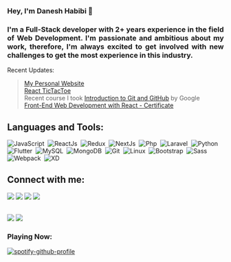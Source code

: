 ### Hey, I'm Danesh Habibi 👋
<h3 align="justify">
    I'm a Full-Stack developer with 2+ years experience in the field of Web Development. I'm passionate and ambitious about my work, therefore, I'm always excited to get involved with new challenges to get the most experience in this industry.
</h3>

Recent Updates:
> [My Personal Website](https://s1rbl4ck.netlify.app/)\
> [React TicTacToe](https://tictactoe-s1rbl4ck.netlify.app/)\
> Recent course I took [Introduction to Git and GitHub](https://www.coursera.org/learn/introduction-git-github) by Google\
> [Front-End Web Development with React - Certificate](https://www.coursera.org/account/accomplishments/certificate/2D2YVHQESQCW)

## Languages and Tools:
![JavaScript](https://img.shields.io/badge/JavaScript-f0db4f?style=for-the-badge&logo=javascript&logoColor=white)&nbsp;
![ReactJs](https://img.shields.io/badge/ReactJs-61DBFB?style=for-the-badge&logo=react&logoColor=black)&nbsp;
![Redux](https://img.shields.io/badge/Redux-764ABC?style=for-the-badge&logo=redux&logoColor=white)&nbsp;
![NextJs](https://img.shields.io/badge/NextJs-white?style=for-the-badge&logo=next.js&logoColor=black)&nbsp;
![Php](https://img.shields.io/badge/Php-4B568C?style=for-the-badge&logo=php&logoColor=white)&nbsp;
![Laravel](https://img.shields.io/badge/Laravel-FF2D20?style=for-the-badge&logo=laravel&logoColor=white)&nbsp;
![Python](https://img.shields.io/badge/Python-3477AC?style=for-the-badge&logo=python&logoColor=white)&nbsp;
![Flutter](https://img.shields.io/badge/Flutter-41C6F0?style=for-the-badge&logo=flutter&logoColor=white)&nbsp;
![MySQL](https://img.shields.io/badge/MySQL-417399?style=for-the-badge&logo=mysql&logoColor=white)&nbsp;
![MongoDB](https://img.shields.io/badge/MongoDB-489F46?style=for-the-badge&logo=mongodb&logoColor=white)&nbsp;
![Git](https://img.shields.io/badge/Git-F03C2E?style=for-the-badge&logo=git&logoColor=white)&nbsp;
![Linux](https://img.shields.io/badge/Linux-E9B81E?style=for-the-badge&logo=linux&logoColor=000000)&nbsp;
![Bootstrap](https://img.shields.io/badge/Bootstrap-6E10EA?style=for-the-badge&logo=bootstrap&logoColor=white)&nbsp;
![Sass](https://img.shields.io/badge/Sass-C26191?style=for-the-badge&logo=sass&logoColor=white)&nbsp;
![Webpack](https://img.shields.io/badge/Webpack-1B72B6?style=for-the-badge&logo=webpack&logoColor=white)&nbsp;
![XD](https://img.shields.io/badge/XD-FF2BC2?style=for-the-badge&logo=adobexd&logoColor=white)&nbsp;

## Connect with me:
<p align = "center">

[<img src ="https://img.shields.io/badge/website-%23.svg?&style=for-the-badge&logo=www&logoColor=white%22&color=black">](https://progcy.com)
[<img src="https://img.shields.io/badge/linkedin-%2312100E.svg?&style=for-the-badge&logo=linkedin&logoColor=white&color=black" />](https://www.linkedin.com/in/daneshhabibi/)
[<img src="https://img.shields.io/badge/instagram-%2312100E.svg?&style=for-the-badge&logo=instagram&logoColor=white&color=black" />](https://instagram.com/dmhs82)
[<img src="https://img.shields.io/badge/twitter-%231DA1F2.svg?&style=for-the-badge&logo=twitter&logoColor=white&color=black" />](https://twitter.com/s1rbl4ck) 
</p>
<br>

<img src="https://github-readme-stats.vercel.app/api?username=s1rbl4ck&show_icons=true"/>

<img src="https://github-readme-streak-stats.herokuapp.com/?user=s1rbl4ck"/>

### Playing Now:

[![spotify-github-profile](https://spotify-github-profile.vercel.app/api/view?uid=3qw02jl8uqoxzlvyz8zpqvunq&cover_image=true&theme=default&bar_color=53b14f&bar_color_cover=false)](https://spotify-github-profile.vercel.app/api/view?uid=3qw02jl8uqoxzlvyz8zpqvunq&redirect=true)
